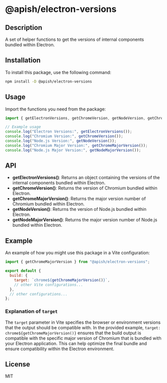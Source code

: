# @apish/electron-versions

## Description

A set of helper functions to get the versions of internal components bundled within Electron.

## Installation

To install this package, use the following command:

```bash
npm install -D @apish/electron-versions
```

## Usage

Import the functions you need from the package:

```javascript
import { getElectronVersions, getChromeVersion, getNodeVersion, getChromeMajorVersion, getNodeMajorVersion } from "@apish/electron-versions";

// Example usage
console.log("Electron Versions:", getElectronVersions());
console.log("Chromium Version:", getChromeVersion());
console.log("Node.js Version:", getNodeVersion());
console.log("Chromium Major Version:", getChromeMajorVersion());
console.log("Node.js Major Version:", getNodeMajorVersion());
```

## API

- **getElectronVersions()**: Returns an object containing the versions of the internal components bundled within Electron.
- **getChromeVersion()**: Returns the version of Chromium bundled within Electron.
- **getChromeMajorVersion()**: Returns the major version number of Chromium bundled within Electron.
- **getNodeVersion()**: Returns the version of Node.js bundled within Electron.
- **getNodeMajorVersion()**: Returns the major version number of Node.js bundled within Electron.

## Example

An example of how you might use this package in a Vite configuration:

```javascript
import { getChromeMajorVersion } from "@apish/electron-versions";

export default {
  build: {
    target: `chrome${getChromeMajorVersion()}`,
    // other Vite configurations...
  },
  // other configurations...
};
```

### Explanation of `target`

The `target` parameter in Vite specifies the browser or environment versions that the output should be compatible with. In the provided example, `target: chrome${getChromeMajorVersion()}` ensures that the build output is compatible with the specific major version of Chromium that is bundled with your Electron application. This can help optimize the final bundle and ensure compatibility within the Electron environment.

## License

MIT
